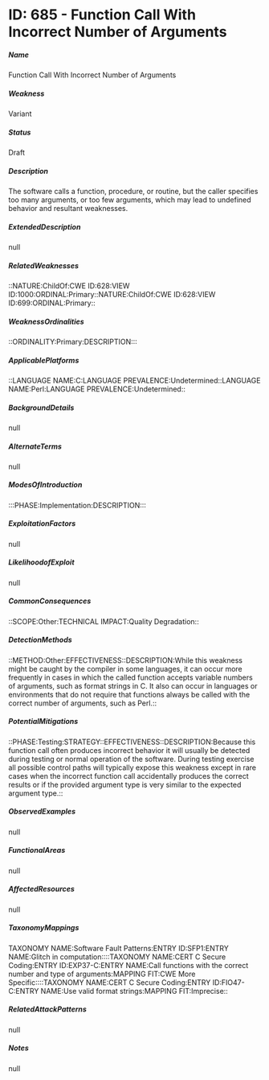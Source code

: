 # ID: 685 - Function Call With Incorrect Number of Arguments
<h5>Name</h5>Function Call With Incorrect Number of Arguments
<h5>Weakness</h5>Variant
<h5>Status</h5>Draft
<h5>Description</h5>The software calls a function, procedure, or routine, but the caller specifies too many arguments, or too few arguments, which may lead to undefined behavior and resultant weaknesses.
<h5>ExtendedDescription</h5>null
<h5>RelatedWeaknesses</h5>::NATURE:ChildOf:CWE ID:628:VIEW ID:1000:ORDINAL:Primary::NATURE:ChildOf:CWE ID:628:VIEW ID:699:ORDINAL:Primary::
<h5>WeaknessOrdinalities</h5>::ORDINALITY:Primary:DESCRIPTION:::
<h5>ApplicablePlatforms</h5>::LANGUAGE NAME:C:LANGUAGE PREVALENCE:Undetermined::LANGUAGE NAME:Perl:LANGUAGE PREVALENCE:Undetermined::
<h5>BackgroundDetails</h5>null
<h5>AlternateTerms</h5>null
<h5>ModesOfIntroduction</h5>:::PHASE:Implementation:DESCRIPTION:::
<h5>ExploitationFactors</h5>null
<h5>LikelihoodofExploit</h5>null
<h5>CommonConsequences</h5>::SCOPE:Other:TECHNICAL IMPACT:Quality Degradation::
<h5>DetectionMethods</h5>::METHOD:Other:EFFECTIVENESS::DESCRIPTION:While this weakness might be caught by the compiler in some languages, it can occur more frequently in cases in which the called function accepts variable numbers of arguments, such as format strings in C. It also can occur in languages or environments that do not require that functions always be called with the correct number of arguments, such as Perl.::
<h5>PotentialMitigations</h5>::PHASE:Testing:STRATEGY::EFFECTIVENESS::DESCRIPTION:Because this function call often produces incorrect behavior it will usually be detected during testing or normal operation of the software. During testing exercise all possible control paths will typically expose this weakness except in rare cases when the incorrect function call accidentally produces the correct results or if the provided argument type is very similar to the expected argument type.::
<h5>ObservedExamples</h5>null
<h5>FunctionalAreas</h5>null
<h5>AffectedResources</h5>null
<h5>TaxonomyMappings</h5>TAXONOMY NAME:Software Fault Patterns:ENTRY ID:SFP1:ENTRY NAME:Glitch in computation::::TAXONOMY NAME:CERT C Secure Coding:ENTRY ID:EXP37-C:ENTRY NAME:Call functions with the correct number and type of arguments:MAPPING FIT:CWE More Specific::::TAXONOMY NAME:CERT C Secure Coding:ENTRY ID:FIO47-C:ENTRY NAME:Use valid format strings:MAPPING FIT:Imprecise::
<h5>RelatedAttackPatterns</h5>null
<h5>Notes</h5>null

